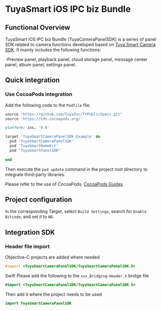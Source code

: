 # TuyaSmart iOS IPC biz Bundle

## Functional Overview

TuyaSmart iOS IPC biz Bundle (TuyaCameraPanelSDK) is a series of panel SDK related to camera functions developed based on [Tuya Smart Camera SDK](<https://tuyainc.github.io/tuyasmart_camera_ios_sdk_doc/>). It mainly includes the following functions:

-Preview panel, playback panel, cloud storage panel, message center panel, album panel, settings panel.

## Quick integration

### Use CocoaPods integration

Add the following code to the ```Podfile``` file:

```ruby
source "https://github.com/TuyaInc/TYPublicSpecs.git"
source 'https://cdn.cocoapods.org/'

platform: ios, '9.0'

target 'TuyaSmartCameraPanelSDK_Example' do
  pod 'TuyaSmartCameraPanelSDK'
  pod 'TuyaSmartHomeKit'
  pod "TuyaSmartPanelSDK"
  
end
```

Then execute the ``pod update`` command in the project root directory to integrate third-party libraries.

Please refer to the use of CocoaPods: [CocoaPods Guides](https://guides.cocoapods.org/)

## Project configuration

In the corresponding Target, select  ``Build Settings``, search for  ``Enable Bitcode``, and set it to ``NO``.

## Integration SDK

### Header file import

Objective-C projects are added where needed

```objective-c
#import <TuyaSmartCameraPanelSDK/TuyaSmartCameraPanelSDK.h>
```

Swift Please add the following to the `xxx_Bridging-Header.h` bridge file

```swift
#import <TuyaSmartCameraPanelSDK/TuyaSmartCameraPanelSDK.h>
```

Then add it where the project needs to be used

```swift
import TuyaSmartCameraPanelSDK
```

